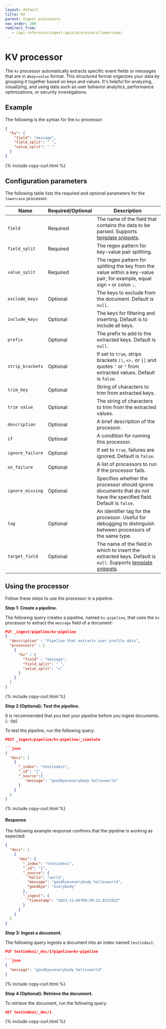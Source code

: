 ```yaml
---
layout: default
title: KV
parent: Ingest processors
nav_order: 200
redirect_from:
   - /api-reference/ingest-apis/processors/lowercase/
---
```


# KV processor

The `kv` processor automatically extracts specific event fields or messages that are in a`key=value` format. This structured format organizes your data by grouping it together based on keys and values. It's helpful for analyzing, visualizing, and using data such as user behavior analytics, performance optimizations, or security investigations. 

## Example
The following is the syntax for the `kv` processor: 

```json
{
  "kv": {
    "field": "message",
    "field_split": " ",
    "value_split": " "
  }
}
```
{% include copy-curl.html %}

## Configuration parameters

The following table lists the required and optional parameters for the `lowercase` processor.

| Name  | Required/Optional  | Description  |
|---|---|---|
`field`  | Required  | The name of the field that contains the data to be parsed. Supports [template snippets]({{site.url}}{{site.baseurl}}/ingest-pipelines/create-ingest/#template-snippets). |
`field_split` | Required | The regex pattern for key-value pair splitting. |
`value_split` | Required | The regex pattern for splitting the key from the value within a key-value pair, for example, equal sign `=` or colon `:`.
`exclude_keys` | Optional | The keys to exclude from the document. Default is `null`. |
`include_keys` | Optional | The keys for filtering and inserting. Default is to include all keys. |
`prefix` | Optional | The prefix to add to the extracted keys. Default is `null`. |
`strip_brackets` | Optional | If set to `true`, strips brackets `()`, `<>,` or `[]` and quotes `'` or `"` from extracted values. Default is `false`.
`trim_key` | Optional | String of characters to trim from extracted keys. | 
`trim value` | Optional | The string of characters to trim from the extracted values. |
`description`  | Optional  | A brief description of the processor.  |
`if` | Optional | A condition for running this processor. |
`ignore_failure` | Optional | If set to `true`, failures are ignored. Default is `false`. |
`on_failure` | Optional | A list of processors to run if the processor fails. |
`ignore_missing`  | Optional  | Specifies whether the processor should ignore documents that do not have the specified field. Default is `false`.  |
`tag` | Optional | An identifier tag for the processor. Useful for debugging to distinguish between processors of the same type. |
`target_field`  | Optional  | The name of the field in which to insert the extracted keys. Default is `null`. Supports [template snippets]({{site.url}}{{site.baseurl}}/ingest-pipelines/create-ingest/#template-snippets). |

## Using the processor

Follow these steps to use the processor in a pipeline.

**Step 1: Create a pipeline.** 

The following query creates a pipeline, named `kv-pipeline`, that uses the `kv` processor to extract  the `message` field of a document:

```json
PUT _ingest/pipeline/kv-pipeline
{
  "description" : "Pipeline that extracts user profile data",
  "processors" : [
    {
      "kv" : {
        "field" : "message",
        "field_split": " ",
        "value_split": "="
      }
    }
  ]
}
```
{% include copy-curl.html %}

**Step 2 (Optional): Test the pipeline.**

It is recommended that you test your pipeline before you ingest documents.
{: .tip}

To test the pipeline, run the following query:

```json
POST _ingest/pipeline/kv-pipeline/_simulate

```json
{  
  "docs": [  
    {  
      "_index": "testindex1",  
      "_id": "1",  
      "_source":{  
         "message": "goodbye=everybody hello=world"  
      }  
    }  
  ]  
}
```
{% include copy-curl.html %}

#### Response

The following example response confirms that the pipeline is working as expected:

```json
{  
  "docs": [  
    {  
      "doc": {  
        "_index": "testindex1",  
        "_id": "1",  
        "_source": {  
          "hello": "world",  
          "message": "goodbye=everybody hello=world",  
          "goodbye": "everybody"  
        },  
        "_ingest": {  
          "timestamp": "2023-12-06T09:59:21.823292Z"  
        }  
      }  
    }  
  ]  
}
```

**Step 3: Ingest a document.**

The following query ingests a document into an index named `testindex1`:

```json
PUT testindex1/_doc/1?pipeline=kv-pipeline

```json
{  
  "message": "goodbye=everybody hello=world"  
}  
```
{% include copy-curl.html %}

**Step 4 (Optional): Retrieve the document.**

To retrieve the document, run the following query:

```json
GET testindex1/_doc/1
```
{% include copy-curl.html %}
